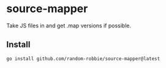 # source-mapper
Take JS files in and get .map versions if possible.


Install
---

```
go install github.com/random-robbie/source-mapper@latest
```
